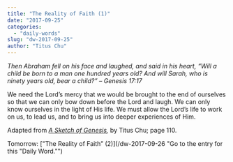 ```yaml
---
title: "The Reality of Faith (1)"
date: "2017-09-25"
categories: 
  - "daily-words"
slug: "dw-2017-09-25"
author: "Titus Chu"
---
```


_Then Abraham fell on his face and laughed, and said in his heart, “Will a child be born to a man one hundred years old? And will Sarah, who is ninety years old, bear a child?”_ _– Genesis 17:17_

We need the Lord’s mercy that we would be brought to the end of ourselves so that we can only bow down before the Lord and laugh. We can only know ourselves in the light of His life. We must allow the Lord’s life to work on us, to lead us, and to bring us into deeper experiences of Him.

Adapted from _[A Sketch of Genesis](/book-gen-sketch "Go to the listing for this book."),_ by Titus Chu; page 110.

Tomorrow: ["The Reality of Faith” (2)](/dw-2017-09-26 "Go to the entry for this "Daily Word."")

